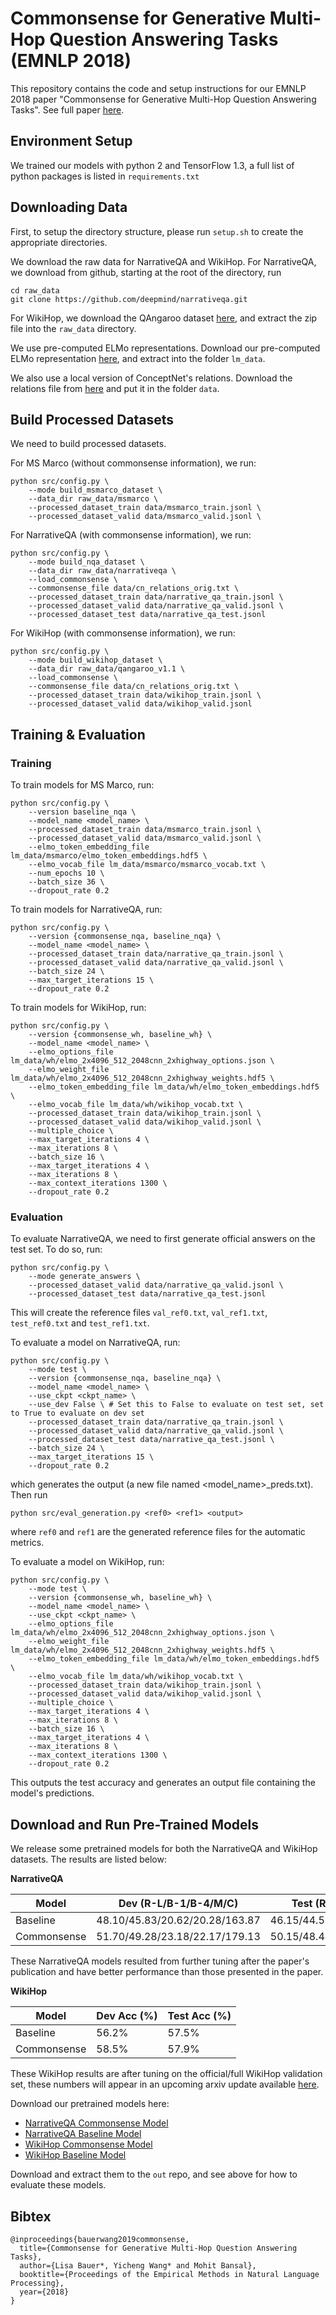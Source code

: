 # Commonsense for Generative Multi-Hop Question Answering Tasks (EMNLP 2018)

This repository contains the code and setup instructions for our EMNLP 2018 paper
"Commonsense for Generative Multi-Hop Question Answering Tasks". See full paper
[here](https://arxiv.org/abs/1809.06309).

## Environment Setup

We trained our models with python 2 and TensorFlow 1.3, a full list of python
packages is listed in `requirements.txt`

## Downloading Data

First, to setup the directory structure, please run `setup.sh` to create the
appropriate directories.

We download the raw data for NarrativeQA and WikiHop. For NarrativeQA, we
download from github, starting at the root of the directory, run
```
cd raw_data
git clone https://github.com/deepmind/narrativeqa.git
```

For WikiHop, we download the QAngaroo dataset
[here](https://drive.google.com/file/d/1ytVZ4AhubFDOEL7o7XrIRIyhU8g9wvKA/view),
and extract the zip file into the `raw_data` directory.

We use pre-computed ELMo representations. Download our pre-computed ELMo
representation
[here](https://drive.google.com/file/d/1pwzyEa0ogrXAMDmkFWOwH_eCSk8bP7ud/view),
and extract into the folder `lm_data`.

We also use a local version of ConceptNet's relations. Download the relations
file from
[here](https://drive.google.com/file/d/14nb2lM_KrWReSHlEaXVg9KE1WrcAV2Lj/view)
and put it in the folder `data`.

## Build Processed Datasets

We need to build processed datasets. 

For MS Marco (without commonsense information), we run:
```
python src/config.py \
    --mode build_msmarco_dataset \
    --data_dir raw_data/msmarco \
    --processed_dataset_train data/msmarco_train.jsonl \
    --processed_dataset_valid data/msmarco_valid.jsonl \
```

For NarrativeQA (with commonsense information), we run:
```
python src/config.py \
    --mode build_nqa_dataset \
    --data_dir raw_data/narrativeqa \
    --load_commonsense \
    --commonsense_file data/cn_relations_orig.txt \
    --processed_dataset_train data/narrative_qa_train.jsonl \
    --processed_dataset_valid data/narrative_qa_valid.jsonl \
    --processed_dataset_test data/narrative_qa_test.jsonl
```

For WikiHop (with commonsense information), we run:
```
python src/config.py \
    --mode build_wikihop_dataset \
    --data_dir raw_data/qangaroo_v1.1 \
    --load_commonsense \
    --commonsense_file data/cn_relations_orig.txt \
    --processed_dataset_train data/wikihop_train.jsonl \
    --processed_dataset_valid data/wikihop_valid.jsonl 
```

## Training & Evaluation

### Training

To train models for MS Marco, run:
```
python src/config.py \
    --version baseline_nqa \
    --model_name <model_name> \
    --processed_dataset_train data/msmarco_train.jsonl \
    --processed_dataset_valid data/msmarco_valid.jsonl \
    --elmo_token_embedding_file lm_data/msmarco/elmo_token_embeddings.hdf5 \
    --elmo_vocab_file lm_data/msmarco/msmarco_vocab.txt \
    --num_epochs 10 \
    --batch_size 36 \
    --dropout_rate 0.2
```

To train models for NarrativeQA, run:
```
python src/config.py \
    --version {commonsense_nqa, baseline_nqa} \
    --model_name <model_name> \
    --processed_dataset_train data/narrative_qa_train.jsonl \
    --processed_dataset_valid data/narrative_qa_valid.jsonl \
    --batch_size 24 \
    --max_target_iterations 15 \
    --dropout_rate 0.2 
```

To train models for WikiHop, run:
```
python src/config.py \
    --version {commonsense_wh, baseline_wh} \
    --model_name <model_name> \
    --elmo_options_file lm_data/wh/elmo_2x4096_512_2048cnn_2xhighway_options.json \
    --elmo_weight_file lm_data/wh/elmo_2x4096_512_2048cnn_2xhighway_weights.hdf5 \
    --elmo_token_embedding_file lm_data/wh/elmo_token_embeddings.hdf5 \
    --elmo_vocab_file lm_data/wh/wikihop_vocab.txt \
    --processed_dataset_train data/wikihop_train.jsonl \
    --processed_dataset_valid data/wikihop_valid.jsonl \
    --multiple_choice \
    --max_target_iterations 4 \
    --max_iterations 8 \
    --batch_size 16 \
    --max_target_iterations 4 \
    --max_iterations 8 \
    --max_context_iterations 1300 \
    --dropout_rate 0.2
```

### Evaluation

To evaluate NarrativeQA, we need to first generate official answers on the test
set. To do so, run:
```
python src/config.py \
    --mode generate_answers \
    --processed_dataset_valid data/narrative_qa_valid.jsonl \
    --processed_dataset_test data/narrative_qa_test.jsonl 
```

This will create the reference files `val_ref0.txt`, `val_ref1.txt`,
`test_ref0.txt` and `test_ref1.txt`.

To evaluate a model on NarrativeQA, run:
```
python src/config.py \
    --mode test \
    --version {commonsense_nqa, baseline_nqa} \
    --model_name <model_name> \
    --use_ckpt <ckpt_name> \
    --use_dev False \ # Set this to False to evaluate on test set, set to True to evaluate on dev set
    --processed_dataset_train data/narrative_qa_train.jsonl \
    --processed_dataset_valid data/narrative_qa_valid.jsonl \
    --processed_dataset_test data/narrative_qa_test.jsonl \
    --batch_size 24 \
    --max_target_iterations 15 \
    --dropout_rate 0.2 
```
which generates the output (a new file named <model_name>\_preds.txt). Then run
```
python src/eval_generation.py <ref0> <ref1> <output>
```
where `ref0` and `ref1` are the generated reference files for the automatic
metrics.

To evaluate a model on WikiHop, run:
```
python src/config.py \
    --mode test \
    --version {commonsense_wh, baseline_wh} \
    --model_name <model_name> \
    --use_ckpt <ckpt_name> \
    --elmo_options_file lm_data/wh/elmo_2x4096_512_2048cnn_2xhighway_options.json \
    --elmo_weight_file lm_data/wh/elmo_2x4096_512_2048cnn_2xhighway_weights.hdf5 \
    --elmo_token_embedding_file lm_data/wh/elmo_token_embeddings.hdf5 \
    --elmo_vocab_file lm_data/wh/wikihop_vocab.txt \
    --processed_dataset_train data/wikihop_train.jsonl \
    --processed_dataset_valid data/wikihop_valid.jsonl \
    --multiple_choice \
    --max_target_iterations 4 \
    --max_iterations 8 \
    --batch_size 16 \
    --max_target_iterations 4 \
    --max_iterations 8 \
    --max_context_iterations 1300 \
    --dropout_rate 0.2 
```
This outputs the test accuracy and generates an output file containing the
model's predictions.

## Download and Run Pre-Trained Models

We release some pretrained models for both the NarrativeQA and WikiHop datasets.
The results are listed below:

**NarrativeQA**

Model | Dev (R-L/B-1/B-4/M/C) | Test (R-L/B-1/B-4/M/C)
------|------------------------------------------|--------------------
Baseline|48.10/45.83/20.62/20.28/163.87|46.15/44.55/21.16/19.60/159.51
Commonsense|51.70/49.28/23.18/22.17/179.13|50.15/48.44/24.01/21.76/178.95

These NarrativeQA models resulted from further tuning after the paper's
publication and have better performance than those presented in the paper.

**WikiHop**

Model | Dev Acc (%) | Test Acc (%)
------|-------------|--------------
Baseline|56.2%|57.5%
Commonsense|58.5%|57.9%

These WikiHop results are after tuning on the official/full WikiHop validation
set, these numbers will appear in an upcoming arxiv update available
[here](https://arxiv.org/abs/1809.06309).

Download our pretrained models here:
- [NarrativeQA Commonsense Model](https://drive.google.com/file/d/1V6G2sTvOiyEtsnVCBV34DzyhTCR58TXM/view)
- [NarrativeQA Baseline Model](https://drive.google.com/file/d/1DsjrNB9z8J2n7oLecRTx3jjyMvHkCnoj/view)
- [WikiHop Commonsense Model](https://drive.google.com/file/d/1ldJJ5cA0hthreC3v3Ux6l0cOFTMDvNHM/view)
- [WikiHop Baseline Model](https://drive.google.com/file/d/1LlgH1gaK96MApg5wsfVCg3LTq_N0_3C8/view)

Download and extract them to the `out` repo, and see above for how to evaluate
these models.

## Bibtex

```
@inproceedings{bauerwang2019commonsense,
  title={Commonsense for Generative Multi-Hop Question Answering Tasks},
  author={Lisa Bauer*, Yicheng Wang* and Mohit Bansal},
  booktitle={Proceedings of the Empirical Methods in Natural Language Processing},
  year={2018}
}
```
